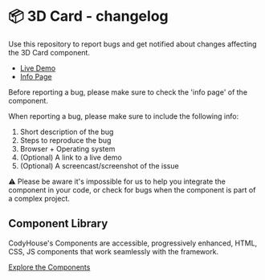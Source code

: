# 📦 3D Card - changelog

Use this repository to report bugs and get notified about changes affecting the 3D Card component.

- [Live Demo](https://codyhouse.co/ds/components/app/3d-card)
- [Info Page](https://codyhouse.co/ds/components/info/3d-card)

Before reporting a bug, please make sure to check the 'info page' of the component. 

When reporting a bug, please make sure to include the following info:

1. Short description of the bug
2. Steps to reproduce the bug
3. Browser + Operating system
4. (Optional) A link to a live demo
5. (Optional) A screencast/screenshot of the issue

⚠️ Please be aware it's impossible for us to help you integrate the component in your code, or check for bugs when the component is part of a complex project.

## Component Library

CodyHouse's Components are accessible, progressively enhanced, HTML, CSS, JS components that work seamlessly with the framework.

[Explore the Components](https://codyhouse.co/ds/components)
